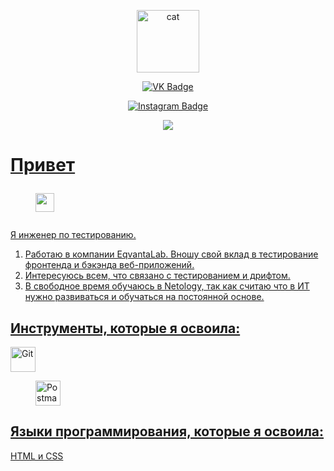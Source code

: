 <div class="Images" align ="center">
<figure class="figure-cat">
<img src="https://media.giphy.com/media/3oKIPnAiaMCws8nOsE/giphy.gif" width="100" alt="cat">
</figure>

<div class="Badges" align ="center">
<figure class="figure-vk">
 <a href="https://vk.com/stacyde">
  <img src="https://img.shields.io/badge/VK-blue?style=for-the-badge&logo=VK&logoColor=white)" alt="VK Badge">
</figure>

<figure class="figure-instagram">
  <a href="https://www.instagram.com/stacyyde">
  <img src="https://img.shields.io/badge/Instagram-C13584?style=for-the-badge&logo=Instagram&logoColor=white" alt="Instagram Badge"/>
</figure>

   <div class="Badges-visiting" align ="center">
  <img src="https://komarev.com/ghpvc/?username=Stacyde&style=flat-square&color=8a7f8e">
  </div>
  
<div class="About-me" align ="left">
  <h1>Привет
<figure class="figure-gif">
  <img src="https://media.giphy.com/media/hvRJCLFzcasrR4ia7z/giphy.gif" width="30px">
</figure>
</h1>

<p>Я инженер по тестированию.</p>
<ol>
<li>Работаю в компании EqvantaLab. Вношу свой вклад в тестирование фронтенда и бэкэнда веб-приложений.</li>
<li>Интересуюсь всем, что связано с тестированием и дрифтом.</li>
<li>В свободное время обучаюсь в Netology, так как считаю что в ИТ нужно развиваться и обучаться на постоянной основе.</li>
</div>

<aside class="Tools" >
<section class="Tools-section">
<div class="Tools-img" align ="left">
<h2 class="Tools-title">Инструменты, которые я освоила: </h2>
<article class="Tools-img"
<figure class="figure-git">
  <img src="https://cdn.freebiesupply.com/logos/large/2x/git-icon-logo-png-transparent.png" title="Git" alt="Git" width="40" height="40">
</figure>
<figure class="figure-Postman">
  <img src="https://logowiki.net/uploads/logo/p/postman.svg" title="Postman" alt="Postman" width="40" height="40">
</figure>
</div>
</article>

<article class="Programming-language">
<div class="language" align ="left">
<h2 class="language-title">Языки программирования, которые я освоила: </h2>
HTML и CSS
</div>
</div>
</section>
</aside>
